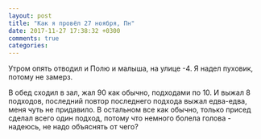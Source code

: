 ```yaml
---
layout: post
title: "Как я провёл 27 ноября, Пн"
date: 2017-11-27 17:38:32 +0300
comments: true
categories: 
---
```

Утром опять отводил и Полю и малыша, на улице -4. Я надел пуховик, потому не замерз.

В обед сходил в зал, жал 90 как обычно, подходами по 10. И выжал 8 подходов, последний повтор последнего подхода выжал едва-едва, меня чуть не придавило. В остальном все как обычно, только присед сделал всего один подход, потому что немного болела голова - надеюсь, не надо объяснять от чего?
